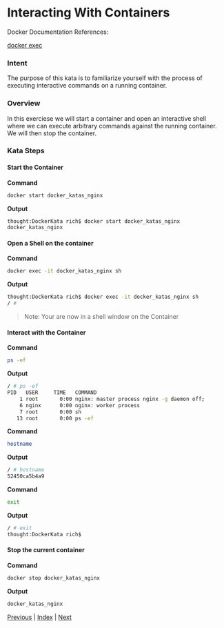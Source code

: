 # Interacting With Containers

Docker Documentation References:

[docker exec](https://docs.docker.com/engine/reference/commandline/exec/)

### Intent

The purpose of this kata is to familiarize yourself with the process of executing interactive commands on a running container.

### Overview

In this exerciese we will start a container and open an interactive shell where we can execute arbitrary commands against the running container. We will then stop the container.

### Kata Steps

#### Start the Container

**Command**

```bash
docker start docker_katas_nginx
```

**Output**

```bash
thought:DockerKata rich$ docker start docker_katas_nginx
docker_katas_nginx
```

#### Open a Shell on the container

**Command**

```bash
docker exec -it docker_katas_nginx sh
```

**Output**

```bash
thought:DockerKata rich$ docker exec -it docker_katas_nginx sh
/ #
```

> Note: Your are now in a shell window on the Container

#### Interact with the Container

**Command**

```sh
ps -ef
```

**Output**

```sh
/ # ps -ef
PID   USER     TIME   COMMAND
    1 root       0:00 nginx: master process nginx -g daemon off;
    6 nginx      0:00 nginx: worker process
    7 root       0:00 sh
   13 root       0:00 ps -ef
```

**Command**

```sh
hostname
```

**Output**

```sh
/ # hostname
52450ca5b4a9
```

**Command**

```sh
exit
```

**Output**

```bash
/ # exit
thought:DockerKata rich$
```

#### Stop the current container

**Command**

```bash
docker stop docker_katas_nginx
```

**Output**

```bash
docker_katas_nginx
```


[Previous](12_commit_changes.md) | [Index](README.md) | [Next](14_pushing_images.md)
